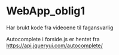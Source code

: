# WebApp_oblig1

Har brukt kode fra videoene til fagansvarlig 

Autocomplete i forside.js er hentet fra https://api.jqueryui.com/autocomplete/
